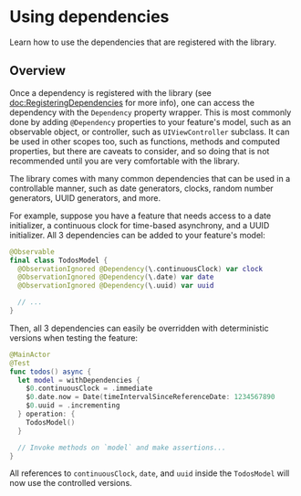 # Using dependencies

Learn how to use the dependencies that are registered with the library.

## Overview

Once a dependency is registered with the library (see <doc:RegisteringDependencies> for more info),
one can access the dependency with the ``Dependency`` property wrapper. This is most commonly done
by adding `@Dependency` properties to your feature's model, such as an observable object, or
controller, such as `UIViewController` subclass. It can be used in other scopes too, such as
functions, methods and computed properties, but there are caveats to consider, and so doing that
is not recommended until you are very comfortable with the library.

The library comes with many common dependencies that can be used in a controllable manner, such as
date generators, clocks, random number generators, UUID generators, and more.

For example, suppose you have a feature that needs access to a date initializer, a continuous
clock for time-based asynchrony, and a UUID initializer. All 3 dependencies can be added to your
feature's model:

```swift
@Observable
final class TodosModel {
  @ObservationIgnored @Dependency(\.continuousClock) var clock
  @ObservationIgnored @Dependency(\.date) var date
  @ObservationIgnored @Dependency(\.uuid) var uuid

  // ...
}
```

Then, all 3 dependencies can easily be overridden with deterministic versions when testing the
feature:

```swift
@MainActor
@Test
func todos() async {
  let model = withDependencies {
    $0.continuousClock = .immediate
    $0.date.now = Date(timeIntervalSinceReferenceDate: 1234567890
    $0.uuid = .incrementing
  } operation: {
    TodosModel()
  }

  // Invoke methods on `model` and make assertions...
}
```

All references to `continuousClock`, `date`, and `uuid` inside the `TodosModel` will now use the
controlled versions.
